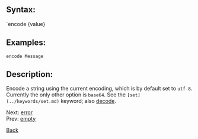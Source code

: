 ## Syntax:
`encode {value}

## Examples:
`encode Message`

## Description:
Encode a string using the current encoding, which is by default set to `utf-8`. Currently the only other option is `base64`. See the `[set](../keywords/set.md)` keyword; also [decode](decode.md).

Next: [error](error.md)  
Prev: [empty](empty.md)

[Back](../../README.md)
